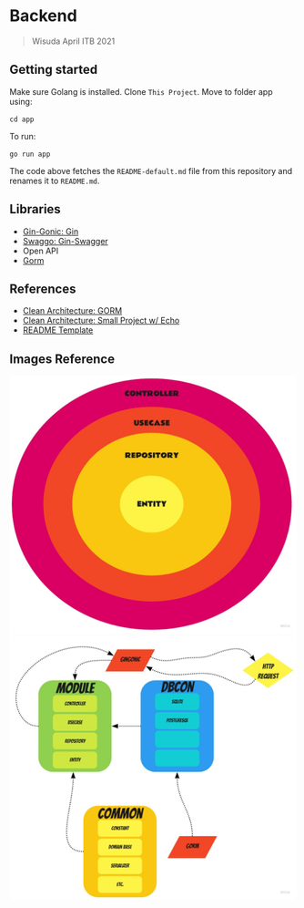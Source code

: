 # Backend
> Wisuda April ITB 2021

## Getting started

Make sure Golang is installed.
Clone `This Project`. Move to folder app using:
```shell
cd app
```

To run:
```shell
go run app
```

The code above fetches the `README-default.md` file from this repository and
renames it to `README.md`.

## Libraries

- [Gin-Gonic: Gin](https://github.com/gin-gonic/gin)
- [Swaggo: Gin-Swagger](https://github.com/swaggo/gin-swagger)
- Open API
- [Gorm](https://gorm.io/index.html)

## References

- [Clean Architecture: GORM](https://hackernoon.com/creating-clean-architecture-using-golang-9h5i3wgr)
- [Clean Architecture: Small Project w/ Echo](https://github.com/bxcodec/go-clean-arch)
- [README Template](https://github.com/jehna/readme-best-practices/blob/master/README.md)

## Images Reference

![Clean Arch](./img/cleanarch.jpg)
![Flow](./img/flow.jpg)